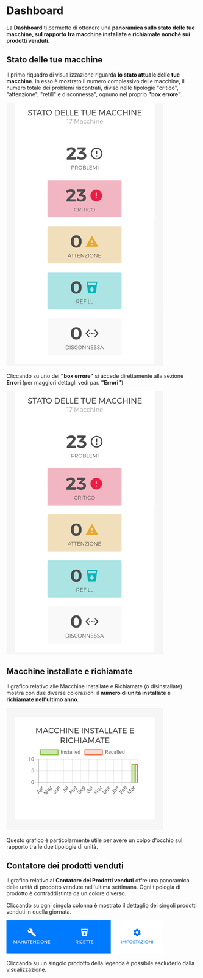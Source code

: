 # Dashboard

La **Dashboard** ti permette di ottenere una **panoramica sullo stato delle tue macchine, sul rapporto tra macchine installate e richiamate nonché sui prodotti venduti**.


## Stato delle tue macchine

Il primo riquadro di visualizzazione riguarda **lo stato attuale delle tue macchine**. In esso è mostrato il numero complessivo delle macchine, il numero totale dei problemi riscontrati, diviso nelle tipologie "critico", "attenzione", "refill" e disconnessa", ognuno nel proprio **"box errore"**.

<kbd>![Stato Macchine](_images/dashboard-stato-3.png)</kbd>

Cliccando su uno dei **"box errore"** si accede direttamente alla sezione **Errori** (per maggiori dettagli vedi par. **"Errori"**)

<kbd>![Sezione Errori](_images/dashboard-stato-3.png)</kbd>

     
 ## Macchine installate e richiamate
 
 Il grafico relativo alle Macchine Installate e Richiamate (o disinstallate) mostra con due diverse colorazioni il **numero di unità installate e richiamate nell'ultimo anno**.
 
 <kbd>![Macchine Installate Richiamate](_images/dashboard-macchine-installate-e-richiamate.png)</kbd>
 
 Questo grafico è particolarmente utile per avere un colpo d'occhio sul rapporto tra le due tipologie di unità.
 
 

 
 ## Contatore dei prodotti venduti
 
 Il grafico relativo al **Contatore dei Prodotti venduti** offre una panoramica delle unità di prodotto vendute nell'ultima settimana. Ogni tipologia di prodotto è contraddistinta da un colore diverso. 
 
 
 Cliccando su ogni singola colonna è mostrato il dettaglio dei singoli prodotti venduti in quella giornata.
 
 <kbd>![Impostazioni](_images/machine-impostazioni.png)</kbd>
 
Cliccando su un singolo prodotto della legenda è possibile escluderlo dalla visualizzazione.



